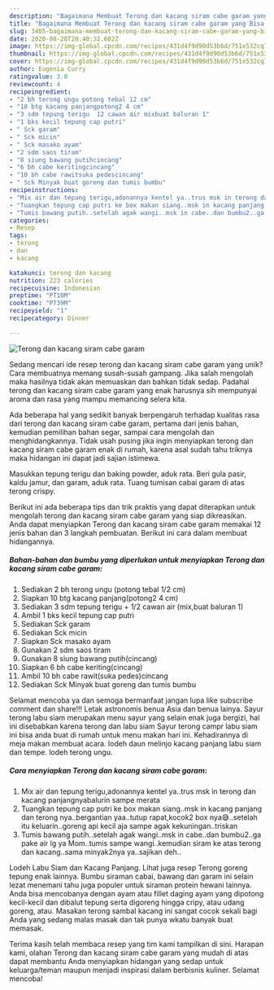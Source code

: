 ```yaml
---
description: "Bagaimana Membuat Terong dan kacang siram cabe garam yang Bisa Manjain Lidah"
title: "Bagaimana Membuat Terong dan kacang siram cabe garam yang Bisa Manjain Lidah"
slug: 3405-bagaimana-membuat-terong-dan-kacang-siram-cabe-garam-yang-bisa-manjain-lidah
date: 2020-08-28T20:40:32.602Z
image: https://img-global.cpcdn.com/recipes/431d4f9d90d53b6d/751x532cq70/terong-dan-kacang-siram-cabe-garam-foto-resep-utama.jpg
thumbnail: https://img-global.cpcdn.com/recipes/431d4f9d90d53b6d/751x532cq70/terong-dan-kacang-siram-cabe-garam-foto-resep-utama.jpg
cover: https://img-global.cpcdn.com/recipes/431d4f9d90d53b6d/751x532cq70/terong-dan-kacang-siram-cabe-garam-foto-resep-utama.jpg
author: Eugenia Curry
ratingvalue: 3.8
reviewcount: 4
recipeingredient:
- "2 bh terong ungu potong tebal 12 cm"
- "10 btg kacang panjangpotong2 4 cm"
- "3 sdm tepung terigu  12 cawan air mixbuat baluran 1"
- "1 bks kecil tepung cap putri"
- " Sck garam"
- " Sck micin"
- " Sck masako ayam"
- "2 sdm saos tiram"
- "8 siung bawang putihcincang"
- "6 bh cabe keritingcincang"
- "10 bh cabe rawitsuka pedescincang"
- " Sck Minyak buat goreng dan tumis bumbu"
recipeinstructions:
- "Mix air dan tepung terigu,adonannya kentel ya..trus msk in terong dan kacang panjangnyabalurin sampe merata"
- "Tuangkan tepung cap putri ke box makan siang..msk in kacang panjang dan terong nya..bergantian yaa..tutup rapat,kocok2 box nya😅..setelah itu keluarin..goreng api kecil aja sampe agak kekuningan..triskan"
- "Tumis bawang putih..setelah agak wangi..msk in cabe..dan bumbu2..ga pake air lg ya Mom..tumis sampe wangi..kemudian siram ke atas terong dan kacang..sama minyak2nya ya..sajikan deh.."
categories:
- Resep
tags:
- terong
- dan
- kacang

katakunci: terong dan kacang 
nutrition: 223 calories
recipecuisine: Indonesian
preptime: "PT10M"
cooktime: "PT39M"
recipeyield: "1"
recipecategory: Dinner

---
```



![Terong dan kacang siram cabe garam](https://img-global.cpcdn.com/recipes/431d4f9d90d53b6d/751x532cq70/terong-dan-kacang-siram-cabe-garam-foto-resep-utama.jpg)

Sedang mencari ide resep terong dan kacang siram cabe garam yang unik? Cara membuatnya memang susah-susah gampang. Jika salah mengolah maka hasilnya tidak akan memuaskan dan bahkan tidak sedap. Padahal terong dan kacang siram cabe garam yang enak harusnya sih mempunyai aroma dan rasa yang mampu memancing selera kita.

Ada beberapa hal yang sedikit banyak berpengaruh terhadap kualitas rasa dari terong dan kacang siram cabe garam, pertama dari jenis bahan, kemudian pemilihan bahan segar, sampai cara mengolah dan menghidangkannya. Tidak usah pusing jika ingin menyiapkan terong dan kacang siram cabe garam enak di rumah, karena asal sudah tahu triknya maka hidangan ini dapat jadi sajian istimewa.

Masukkan tepung terigu dan baking powder, aduk rata. Beri gula pasir, kaldu jamur, dan garam, aduk rata. Tuang tumisan cabai garam di atas terong crispy.


Berikut ini ada beberapa tips dan trik praktis yang dapat diterapkan untuk mengolah terong dan kacang siram cabe garam yang siap dikreasikan. Anda dapat menyiapkan Terong dan kacang siram cabe garam memakai 12 jenis bahan dan 3 langkah pembuatan. Berikut ini cara dalam membuat hidangannya.

<!--inarticleads1-->

##### Bahan-bahan dan bumbu yang diperlukan untuk menyiapkan Terong dan kacang siram cabe garam:

1. Sediakan 2 bh terong ungu (potong tebal 1/2 cm)
1. Siapkan 10 btg kacang panjang(potong2 4 cm)
1. Sediakan 3 sdm tepung terigu + 1/2 cawan air (mix,buat baluran 1)
1. Ambil 1 bks kecil tepung cap putri
1. Sediakan  Sck garam
1. Sediakan  Sck micin
1. Siapkan  Sck masako ayam
1. Gunakan 2 sdm saos tiram
1. Gunakan 8 siung bawang putih(cincang)
1. Siapkan 6 bh cabe keriting(cincang)
1. Ambil 10 bh cabe rawit(suka pedes)cincang
1. Sediakan  Sck Minyak buat goreng dan tumis bumbu


Selamat mencoba ya dan semoga bermanfaat jangan lupa like subscribe comment dan share!!! Letak astronomis benua Asia dan benua lainya. Sayur terong labu siam merupakan menu sayur yang selain enak juga bergizi, hal ini disebabkan karena terong dan labu siam Sayur terong campr labu siam ini bisa anda buat di rumah untuk menu makan hari ini. Kehadirannya di meja makan membuat acara. lodeh daun melinjo kacang panjang labu siam dan tempe. lodeh terong ungu. 

<!--inarticleads2-->

##### Cara menyiapkan Terong dan kacang siram cabe garam:

1. Mix air dan tepung terigu,adonannya kentel ya..trus msk in terong dan kacang panjangnyabalurin sampe merata
1. Tuangkan tepung cap putri ke box makan siang..msk in kacang panjang dan terong nya..bergantian yaa..tutup rapat,kocok2 box nya😅..setelah itu keluarin..goreng api kecil aja sampe agak kekuningan..triskan
1. Tumis bawang putih..setelah agak wangi..msk in cabe..dan bumbu2..ga pake air lg ya Mom..tumis sampe wangi..kemudian siram ke atas terong dan kacang..sama minyak2nya ya..sajikan deh..


Lodeh Labu Siam dan Kacang Panjang. Lihat juga resep Terong goreng tepung enak lainnya. Bumbu siraman cabai, bawang dan garam ini selain lezat menemani tahu juga populer untuk siraman protein hewani lainnya. Anda bisa mencobanya dengan ayam atau fillet daging ayam yang dipotong kecil-kecil dan dibalut tepung serta digoreng hingga cripy, atau udang goreng, atau. Masakan terong sambal kacang ini sangat cocok sekali bagi Anda yang sedang malas masak dan tak punya wkatu banyak buat memasak. 

Terima kasih telah membaca resep yang tim kami tampilkan di sini. Harapan kami, olahan Terong dan kacang siram cabe garam yang mudah di atas dapat membantu Anda menyiapkan hidangan yang sedap untuk keluarga/teman maupun menjadi inspirasi dalam berbisnis kuliner. Selamat mencoba!
